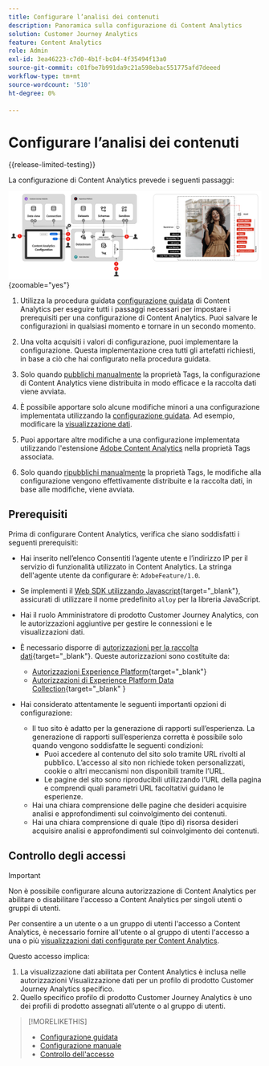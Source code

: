 ```yaml
---
title: Configurare l’analisi dei contenuti
description: Panoramica sulla configurazione di Content Analytics
solution: Customer Journey Analytics
feature: Content Analytics
role: Admin
exl-id: 3ea46223-c7d0-4b1f-bc84-4f35494f13a0
source-git-commit: c01fbe7b991da9c21a598ebac551775afd7deeed
workflow-type: tm+mt
source-wordcount: '510'
ht-degree: 0%

---
```


# Configurare l’analisi dei contenuti

{{release-limited-testing}}

La configurazione di Content Analytics prevede i seguenti passaggi:

![Configurazione di Content Analytics](../assets/aca-configuration.svg){zoomable="yes"}

1. Utilizza la procedura guidata [configurazione guidata](guided.md) di Content Analytics per eseguire tutti i passaggi necessari per impostare i prerequisiti per una configurazione di Content Analytics. Puoi salvare le configurazioni in qualsiasi momento e tornare in un secondo momento.
1. Una volta acquisiti i valori di configurazione, puoi implementare la configurazione. Questa implementazione crea tutti gli artefatti richiesti, in base a ciò che hai configurato nella procedura guidata.
1. Solo quando [pubblichi manualmente](manual.md) la proprietà Tags, la configurazione di Content Analytics viene distribuita in modo efficace e la raccolta dati viene avviata.

1. È possibile apportare solo alcune modifiche minori a una configurazione implementata utilizzando la [configurazione guidata](guided.md). Ad esempio, modificare la [visualizzazione dati](/help/data-views/data-views.md).
1. Puoi apportare altre modifiche a una configurazione implementata utilizzando l&#39;estensione [Adobe Content Analytics](https://experienceleague.adobe.com/en/docs/experience-platform/tags/extensions/client/content-analytics/overview) nella proprietà Tags associata.
1. Solo quando [ripubblichi manualmente](manual.md) la proprietà Tags, le modifiche alla configurazione vengono effettivamente distribuite e la raccolta dati, in base alle modifiche, viene avviata.


## Prerequisiti

Prima di configurare Content Analytics, verifica che siano soddisfatti i seguenti prerequisiti:

* Hai inserito nell’elenco Consentiti l’agente utente e l’indirizzo IP per il servizio di funzionalità utilizzato in Content Analytics. La stringa dell&#39;agente utente da configurare è: <code>AdobeFeature/1.0</code>.
* Se implementi il [Web SDK utilizzando Javascript](https://experienceleague.adobe.com/en/docs/experience-platform/web-sdk/install/library){target="_blank"}, assicurati di utilizzare il nome predefinito <code>alloy</code> per la libreria JavaScript.
* Hai il ruolo Amministratore di prodotto Customer Journey Analytics, con le autorizzazioni aggiuntive per gestire le connessioni e le visualizzazioni dati.
* È necessario disporre di [autorizzazioni per la raccolta dati](https://experienceleague.adobe.com/en/docs/experience-platform/collection/permissions){target="_blank"}. Queste autorizzazioni sono costituite da:
   * [Autorizzazioni Experience Platform](https://experienceleague.adobe.com/en/docs/experience-platform/collection/permissions#adobe-experience-platform-permissions){target="_blank"}
   * [Autorizzazioni di Experience Platform Data Collection](https://experienceleague.adobe.com/en/docs/experience-platform/collection/permissions#adobe-experience-platform-data-collection-permissions){target="_blank" }
* Hai considerato attentamente le seguenti importanti opzioni di configurazione:

   * Il tuo sito è adatto per la generazione di rapporti sull’esperienza. La generazione di rapporti sull’esperienza corretta è possibile solo quando vengono soddisfatte le seguenti condizioni:
      * Puoi accedere al contenuto del sito solo tramite URL rivolti al pubblico. L’accesso al sito non richiede token personalizzati, cookie o altri meccanismi non disponibili tramite l’URL.
      * Le pagine del sito sono riproducibili utilizzando l’URL della pagina e comprendi quali parametri URL facoltativi guidano le esperienze.
   * Hai una chiara comprensione delle pagine che desideri acquisire analisi e approfondimenti sul coinvolgimento dei contenuti.
   * Hai una chiara comprensione di quale (tipo di) risorsa desideri acquisire analisi e approfondimenti sul coinvolgimento dei contenuti.


## Controllo degli accessi

>[!IMPORTANT]
>
>Non è possibile configurare alcuna autorizzazione di Content Analytics per abilitare o disabilitare l&#39;accesso a Content Analytics per singoli utenti o gruppi di utenti.
>

Per consentire a un utente o a un gruppo di utenti l&#39;accesso a Content Analytics, è necessario fornire all&#39;utente o al gruppo di utenti l&#39;accesso a una o più [visualizzazioni dati configurate per Content Analytics](guided.md#data-view).

Questo accesso implica:

1. La visualizzazione dati abilitata per Content Analytics è inclusa nelle autorizzazioni Visualizzazione dati per un profilo di prodotto Customer Journey Analytics specifico.
1. Quello specifico profilo di prodotto Customer Journey Analytics è uno dei profili di prodotto assegnati all’utente o al gruppo di utenti.

>[!MORELIKETHIS]
>
>* [Configurazione guidata](guided.md)
>* [Configurazione manuale](manual.md)
>* [Controllo dell&#39;accesso](/help/technotes/access-control.md)
>
